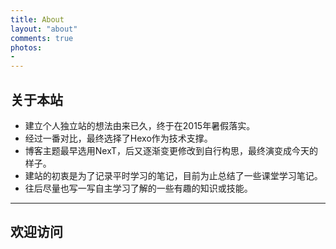 ```yaml
---
title: About
layout: "about"
comments: true
photos:
-
---
```


## 关于本站

- 建立个人独立站的想法由来已久，终于在2015年暑假落实。
- 经过一番对比，最终选择了Hexo作为技术支撑。
- 博客主题最早选用NexT，后又逐渐变更修改到自行构思，最终演变成今天的样子。
- 建站的初衷是为了记录平时学习的笔记，目前为止总结了一些课堂学习笔记。
- 往后尽量也写一写自主学习了解的一些有趣的知识或技能。

---

## 欢迎访问


<style>
	blockquote {
		margin: 0 0 40px!important;
	}
</style>
